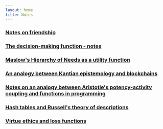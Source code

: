 ```yaml
---
layout: home
title: Notes
---
```


### [Notes on friendship](/notes/notes-on-friendship)

### [The decision-making function - notes](/notes/decision-making-function-notes)

### [Maslow's Hierarchy of Needs as a utility function](/notes/maslows-hierarchy-of-needs-as-a-utility-function)

### [An analogy between Kantian epistemology and blockchains](/notes/an-analogy-between-kant-and-blockchains)

### [Notes on an analogy between Aristotle's potency-activity coupling and functions in programming](notes-on-the-analogy-between-a-potency-activity-and-a-function)

### [Hash tables and Russell's theory of descriptions](/notes/hash-tables-and-russells-theory-of-descriptions)

### [Virtue ethics and loss functions](/notes/virtue-ethics-and-loss-functions)

